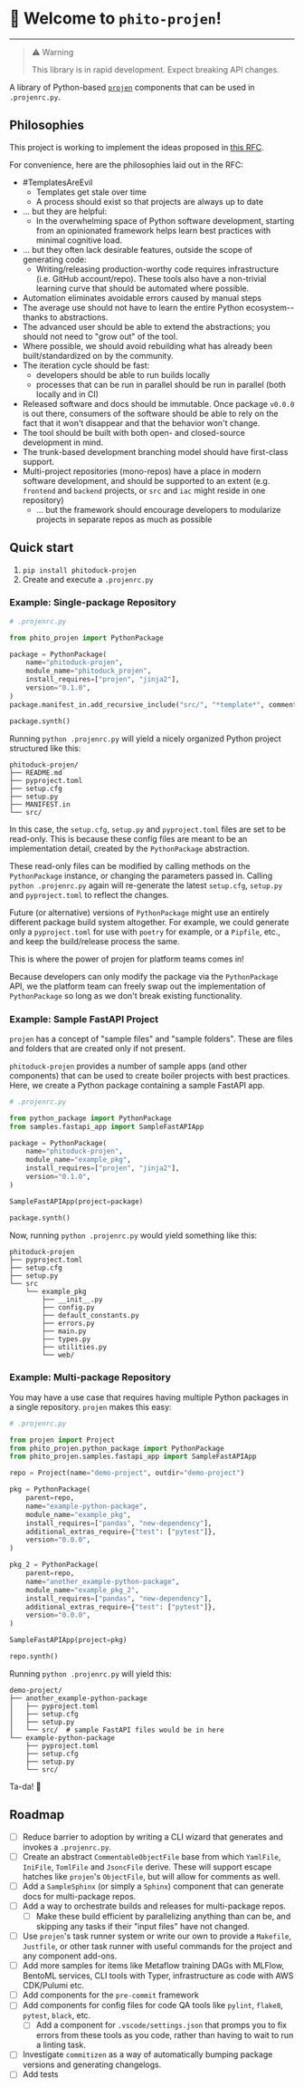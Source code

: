 # 📣 Welcome to `phito-projen`!

------------

> ⚠️ Warning
>
> This library is in rapid development. Expect breaking API changes.

A library of Python-based [`projen`](https://github.com/projen/projen) components that can be used in `.projenrc.py`.

## Philosophies

This project is working to implement the ideas proposed in [this RFC](https://github.com/phitoduck/project-generator-cli-poc).

For convenience, here are the philosophies laid out in the RFC:

- #TemplatesAreEvil 
    - Templates get stale over time
    - A process should exist so that projects are always up to date
- ... but they are helpful:
    - In the overwhelming space of Python software development, starting from an opinionated framework helps learn best practices with minimal cognitive load.
- ... but they often lack desirable features, outside the scope of generating code:
    - Writing/releasing production-worthy code requires infrastructure (i.e. GitHub account/repo). These
    tools also have a non-trivial learning curve that should be automated where possible.
- Automation eliminates avoidable errors caused by manual steps
- The average use should not have to learn the entire Python ecosystem--thanks to abstractions.
- The advanced user should be able to extend the abstractions; you should not need to "grow out" of the tool.
- Where possible, we should avoid rebuilding what has already been built/standardized on by the community.
- The iteration cycle should be fast:
    - developers should be able to run builds locally
    - processes that can be run in parallel should be run in parallel (both locally and in CI)
- Released software and docs should be immutable. Once package `v0.0.0` is out there,
  consumers of the software should be able to rely on the fact that it won't disappear and that the behavior
  won't change.
- The tool should be built with both open- and closed-source development in mind.
- The trunk-based development branching model should have first-class support.
- Multi-project repositories (mono-repos) have a place in modern software development, and should be supported to an extent (e.g. `frontend` and `backend` projects, or `src` and `iac` might reside in one repository)
    - ... but the framework should encourage developers to modularize projects in separate repos as much as possible

## Quick start

1. `pip install phitoduck-projen`
2. Create and execute a `.projenrc.py`

### Example: Single-package Repository

```python
# .projenrc.py

from phito_projen import PythonPackage

package = PythonPackage(
    name="phitoduck-projen",
    module_name="phitoduck_projen",
    install_requires=["projen", "jinja2"],
    version="0.1.0",
)
package.manifest_in.add_recursive_include("src/", "*template*", comment="include template files for rendering components")

package.synth()
```

Running `python .projenrc.py` will yield a nicely organized Python project structured like this:

```text
phitoduck-projen/
├── README.md
├── pyproject.toml
├── setup.cfg
├── setup.py
├── MANIFEST.in
└── src/
```

In this case, the `setup.cfg`, `setup.py` and `pyproject.toml` files are set to be read-only.
This is because these config files are meant to be an implementation detail, created by
the `PythonPackage` abstraction.

These read-only files can be modified by calling methods on the `PythonPackage` instance,
or changing the parameters passed in. Calling `python .projenrc.py` again will re-generate
the latest `setup.cfg`, `setup.py` and `pyproject.toml` to reflect the changes.

Future (or alternative) versions of `PythonPackage` might use an entirely different package
build system altogether. For example, we could generate only a `pyproject.toml` for use with `poetry` 
for example, or a `Pipfile`, etc., and keep the build/release process the same.

This is where the power of projen for platform teams comes in!

Because developers can only modify the package via the `PythonPackage` API, we the platform team
can freely swap out the implementation of `PythonPackage` so long as we don't break existing
functionality.

### Example: Sample FastAPI Project

`projen` has a concept of "sample files" and "sample folders". These are files and folders
that are created only if not present.

`phitoduck-projen` provides a number of sample apps (and other components) that
can be used to create boiler projects with best practices. Here, we create
a Python package containing a sample FastAPI app.

```python
# .projenrc.py

from python_package import PythonPackage
from samples.fastapi_app import SampleFastAPIApp

package = PythonPackage(
    name="phitoduck-projen",
    module_name="example_pkg",
    install_requires=["projen", "jinja2"],
    version="0.1.0",
)

SampleFastAPIApp(project=package)

package.synth()
```

Now, running `python .projenrc.py` would yield something like this:

```text
phitoduck-projen
├── pyproject.toml
├── setup.cfg
├── setup.py
└── src
    └── example_pkg
        ├── __init__.py
        ├── config.py
        ├── default_constants.py
        ├── errors.py
        ├── main.py
        ├── types.py
        ├── utilities.py
        └── web/
```

### Example: Multi-package Repository

You may have a use case that requires having multiple Python packages in a single repository.
`projen` makes this easy:

```python
# .projenrc.py

from projen import Project
from phito_projen.python_package import PythonPackage
from phito_projen.samples.fastapi_app import SampleFastAPIApp

repo = Project(name="demo-project", outdir="demo-project")

pkg = PythonPackage(
    parent=repo,
    name="example-python-package",
    module_name="example_pkg",
    install_requires=["pandas", "new-dependency"],
    additional_extras_require={"test": ["pytest"]},
    version="0.0.0",
)

pkg_2 = PythonPackage(
    parent=repo,
    name="another_example-python-package",
    module_name="example_pkg_2",
    install_requires=["pandas", "new-dependency"],
    additional_extras_require={"test": ["pytest"]},
    version="0.0.0",
)

SampleFastAPIApp(project=pkg)

repo.synth()
```

Running `python .projenrc.py` will yield this:

```text
demo-project/
├── another_example-python-package
│   ├── pyproject.toml
│   ├── setup.cfg
│   ├── setup.py
│   └── src/  # sample FastAPI files would be in here
└── example-python-package
    ├── pyproject.toml
    ├── setup.cfg
    ├── setup.py
    └── src/
```

Ta-da! 🎉

## Roadmap

- [ ] Reduce barrier to adoption by writing a CLI wizard that generates and invokes a `.projenrc.py`.
- [ ] Create an abstract `CommentableObjectFile` base from which `YamlFile`, `IniFile`, `TomlFile` and `JsoncFile` derive.
  These will support escape hatches like `projen`'s `ObjectFile`, but will allow for comments as well.
- [ ] Add a `SampleSphinx` (or simply a `Sphinx`) component that can generate docs for multi-package repos.
- [ ] Add a way to orchestrate builds and releases for multi-package repos.
  - [ ] Make these build efficient by parallelizing anything than can be, and skipping any tasks
    if their "input files" have not changed.
- [ ] Use `projen`'s task runner system or write our own to provide a `Makefile`, `Justfile`, or other
  task runner with useful commands for the project and any component add-ons.
- [ ] Add more samples for items like Metaflow training DAGs with MLFlow, BentoML services, CLI tools with Typer, 
  infrastructure as code with AWS CDK/Pulumi etc.
- [ ] Add components for the `pre-commit` framework
- [ ] Add components for config files for code QA tools like `pylint`, `flake8`, `pytest`, `black`, etc.
  - [ ] Add a component for `.vscode/settings.json` that promps you to fix errors from these tools as you code, rather than having to wait to run a linting task.
- [ ] Investigate `commitizen` as a way of automatically bumping package versions and generating changelogs.
- [ ] Add tests
